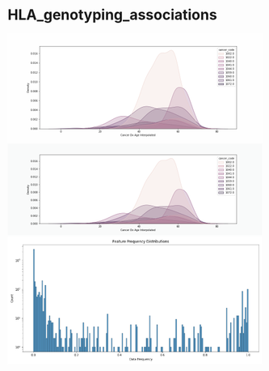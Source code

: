 # HLA_genotyping_associations

![GitHub Logo](/cover_plots/trash.png)
![GitHub Logo](/cover_plots/cancer_onset_age.png)
![GitHub Logo](/cover_plots/feature_frequency_distribution.png)
